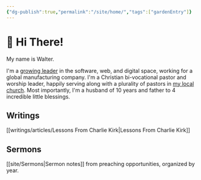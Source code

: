 ```yaml
---
{"dg-publish":true,"permalink":"/site/home/","tags":["gardenEntry"]}
---
```


# 👋 Hi There! 

My name is Walter. 

I'm a [growing leader](https://www.linkedin.com/in/waltermwillis/) in the software, web, and digital space, working for a global manufacturing company. I'm a Christian bi-vocational pastor and worship leader, happily serving along with a plurality of pastors in [my local church](https://www.windsorchristian.com/). Most importantly, I'm a husband of 10 years and father to 4 incredible little blessings.

## Writings

[[writings/articles/Lessons From Charlie Kirk\|Lessons From Charlie Kirk]]

## Sermons

[[site/Sermons\|Sermon notes]] from preaching opportunities, organized by year. 